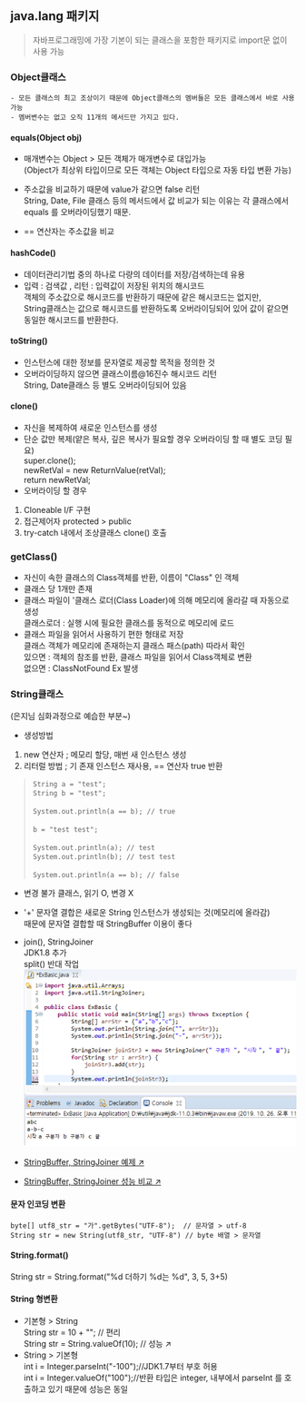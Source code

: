 ## java.lang 패키지

> 자바프로그래밍에 가장 기본이 되는 클래스을 포함한 패키지로 
> import문 없이 사용 가능 

### Object클래스 
```
- 모든 클래스의 최고 조상이기 때문에 Object클래스의 멤버들은 모든 클래스에서 바로 사용 가능
- 멤버변수는 없고 오직 11개의 메서드만 가지고 있다.
```
#### equals(Object obj)<br>
- 매개변수는 Object > 모든 객체가 매개변수로 대입가능<br>
(Object가 최상위 타입이므로 모든 객체는 Object 타입으로 자동 타입 변환 가능)

- 주소값을 비교하기 때문에 value가 같으면 false 리턴<br>
String, Date, File 클래스 등의 메서드에서 값 비교가 되는 이유는 각 클래스에서 equals 를 오버라이딩했기 때문.

- == 연산자는 주소값을 비교

#### hashCode()<br>
- 데이터관리기법 중의 하나로 다량의 데이터를 저장/검색하는데 유용<br>
- 입력 : 검색값 , 리턴 : 입력값이 저장된 위치의 해시코드 <br>
객체의 주소값으로 해시코드를 반환하기 때문에 같은 해시코드는 없지만,<br>
String클래스는 값으로 해시코드를 반환하도록 오버라이딩되어 있어 값이 같으면 동일한 해시코드를 반환한다.

#### toString()<br>
- 인스턴스에 대한 정보를 문자열로 제공할 목적을 정의한 것<br>
- 오버라이딩하지 않으면 클래스이름@16진수 해시코드 리턴<br>
String, Date클래스 등 별도 오버라이딩되어 있음

#### clone()
- 자신을 복제하여 새로운 인스턴스를 생성<br>
- 단순 값만 복제(얕은 복사, 깊은 복사가 필요할 경우 오버라이딩 할 때 별도 코딩 필요) <br>
super.clone(); <br>
newRetVal = new ReturnValue(retVal);<br>
return newRetVal;<br>
- 오버라이딩 할 경우 <br>
1. Cloneable I/F 구현
2. 접근제어자 protected > public
3. try-catch 내에서 조상클래스 clone() 호출 

### getClass()
- 자신이 속한 클래스의 Class객체를 반환, 이름이 "Class" 인 객체
- 클래스 당 1개만 존재 
- 클래스 파일이 '클래스 로더(Class Loader)에 의해 메모리에 올라갈 때 자동으로 생성<br>
클래스로더 : 실행 시에 필요한 클래스를 동적으로 메모리에 로드<br>
- 클래스 파일을 읽어서 사용하기 편한 형태로 저장<br>
클래스 객체가 메모리에 존재하는지 클래스 패스(path) 따라서 확인<br>
있으면 : 객체의 참조를 반환, 클래스 파일을 읽어서 Class객체로 변환<br>
없으면 : ClassNotFound Ex 발생

### String클래스 
(은지님 심화과정으로 예습한 부분~)
- 생성방법 
1. new 연산자 ; 메모리 할당, 매번 새 인스턴스 생성
2. 리터럴 방법 ; 기 존재 인스턴스 재사용, == 연산자 true 반환

> ```
> String a = "test";
> String b = "test";
> 
> System.out.println(a == b); // true
> 
> b = "test test";
> 
> System.out.println(a); // test 
> System.out.println(b); // test test
> 
> System.out.println(a == b); // false
> ```

- 변경 불가 클래스, 읽기 O, 변경 X 
- '+' 문자열 결합은 새로운 String 인스턴스가 생성되는 것(메모리에 올라감) <br>
때문에 문자열 결합할 때 StringBuffer 이용이 좋다
- join(), StringJoiner<br>
JDK1.8 추가<br>
split() 반대 작업 <br>
![java_lang_001](../../../assets/images/note/java/java_lang_001.png)<br>

- [StringBuffer, StringJoiner 예제 ↗](https://futurecreator.github.io/2018/06/02/java-string-joiner/)
- [StringBuffer, StringJoiner 성능 비교 ↗](https://data-traveler.tistory.com/22)

#### 문자 인코딩 변환 
```
byte[] utf8_str = "가".getBytes("UTF-8");  // 문자열 > utf-8
String str = new String(utf8_str, "UTF-8") // byte 배열 > 문자열 

```

#### String.format()
String str = String.format("%d 더하기 %d는 %d", 3, 5, 3+5)

#### String 형변환 
- 기본형 > String <br>
String str = 10 + ""; // 편리<br>
String str = String.valueOf(10); // 성능 ↗<br>
- String > 기본형 <br>
int i = Integer.parseInt("-100");//JDK1.7부터 부호 허용<br>
int i = Integer.valueOf("100");//반환 타입은 integer, 내부에서 parseInt 를 호출하고 있기 때문에 성능은 동일 <br>